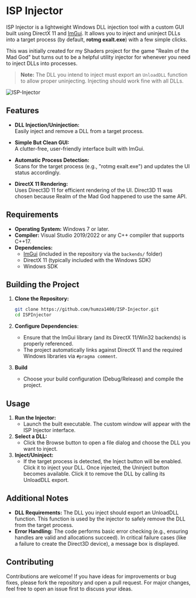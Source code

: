 # ISP Injector

ISP Injector is a lightweight Windows DLL injection tool with a custom GUI built using DirectX 11 and [ImGui](https://github.com/ocornut/imgui). It allows you to inject and uninject DLLs into a target process (by default, **rotmg exalt.exe**) with a few simple clicks.

This was initially created for my Shaders project for the game "Realm of the Mad God" but turns out to be a helpful utility injector for whenever you need to inject DLLs into processes.

> **Note:** The DLL you intend to inject must export an `UnloadDLL` function to allow proper uninjecting. Injecting should work fine with all DLLs.

![ISP-Injector](https://media.discordapp.net/attachments/1048373938486526012/1351661173640265789/image.png?ex=68187dd0&is=68172c50&hm=ad3c556757a9971235c82c52ee5e850c67e7d7882491f1277573dcd60e3b8fc8&=&format=webp&quality=lossless&width=1542&height=1265)

## Features

- **DLL Injection/Uninjection:**  
  Easily inject and remove a DLL from a target process.

- **Simple But Clean GUI:**  
  A clutter-free, user-friendly interface built with ImGui.

- **Automatic Process Detection:**  
  Scans for the target process (e.g., "rotmg exalt.exe") and updates the UI status accordingly.

- **DirectX 11 Rendering:**  
  Uses Direct3D 11 for efficient rendering of the UI. Direct3D 11 was chosen because Realm of the Mad God happened to use the same API.

## Requirements

- **Operating System:** Windows 7 or later.
- **Compiler:** Visual Studio 2019/2022 or any C++ compiler that supports C++17.
- **Dependencies:**
  - [ImGui](https://github.com/ocornut/imgui) (included in the repository via the `backends/` folder)
  - DirectX 11 (typically included with the Windows SDK)
  - Windows SDK

## Building the Project

1. **Clone the Repository:**

   ```bash
   git clone https://github.com/humza1400/ISP-Injector.git
   cd ISPInjector
   ```

2. **Configure Dependencies**:
   - Ensure that the ImGui library (and its DirectX 11/Win32 backends) is properly referenced.
   - The project automatically links against DirectX 11 and the required Windows libraries via `#pragma comment`.
3. **Build**
   - Choose your build configuration (Debug/Release) and compile the project.


## Usage

1. **Run the Injector:**
   - Launch the built executable. The custom window will appear with the ISP Injector interface.
2. **Select a DLL:**
   - Click the Browse button to open a file dialog and choose the DLL you want to inject.
3. **Inject/Uninject:**
   - If the target process is detected, the Inject button will be enabled. Click it to inject your DLL.
Once injected, the Uninject button becomes available. Click it to remove the DLL by calling its UnloadDLL export.

## Additional Notes
   - **DLL Requirements:**
The DLL you inject should export an UnloadDLL function. This function is used by the injector to safely remove the DLL from the target process.
   - **Error Handling:**
The code performs basic error checking (e.g., ensuring handles are valid and allocations succeed). In critical failure cases (like a failure to create the Direct3D device), a message box is displayed.

## Contributing
Contributions are welcome! If you have ideas for improvements or bug fixes, please fork the repository and open a pull request. For major changes, feel free to open an issue first to discuss your ideas.
